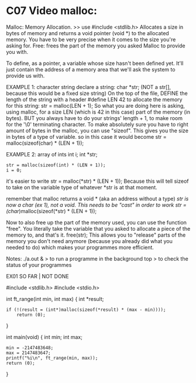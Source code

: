 # C07 Video malloc:

Malloc: Memory Allocation. >> use #include <stdlib.h>
Allocates a size in bytes of memory and returns a void pointer (void *) to the allocated memory. You have to be very precise when it comes to the size you're asking for.
Free: frees the part of the memory you asked Malloc to provide you with. 

To define, as a pointer, a variable whose size hasn't been defined yet. It'll just contain the address of a memory area that we'll ask the system to provide us with. 

EXAMPLE 1: character string
declare a string:
	char 	*str;
(NOT a str[], because this would be a fixed size string)
On the top of the file, DEFINE the length of the string with a header
	#define	LEN		42
to allocate the memory for this string:
	str = malloc(LEN + 1);
So what you are doing here is asking, using malloc, for a size LEN (which is 42 in this case) part of the memory (in bytes).  BUT you always have to do your strings' length + 1, to make room for the '\0' terminating character.
To make absolutely sure you have to right amount of bytes in the malloc, you can use "sizeof". This gives you the size in bytes of a type of variable. so in this case it would become
	str = malloc(sizeof(char) * (LEN + 1));

EXAMPLE 2: array of ints
	int i;
	int *str;

	str = malloc(sizeof(int) * (LEN + 1));
	i = 0;

it's easier to write
	str = malloc(*str) * (LEN + 1));
Because this will tell sizeof to take on the variable type of whatever *str is at that moment. 

remember that malloc returns a void * (aka an address without a type) *str is now a char (ex 1), not a void. This needs to be "cast" in order to work
	str = (char*)malloc(sizeof(*str) * (LEN + 1));

Now to also free up the part of the memory used, you can use the function "free". You literally take the variable that you asked to allocate a piece of the memory to, and that's it.
	free(str);
This allows you to "release" parts of the memory you don't need anymore (because you already did what you needed to do) which makes your programmes more efficient.

Notes:
./a.out &		> to run a programme in the background
top			> to check the status of your programmes

EX01 SO FAR | NOT DONE

#include <stdlib.h>
#include <stdio.h>

int		ft_range(int min, int max)
{
	int *result;

	if (!(result = (int*)malloc(sizeof(*result) * (max - min))));
		return (0);


}

int		main(void)
{
	int min;
	int max;

	min = -2147483648;
	max = 2147483647;
	printf("%i\n", ft_range(min, max));
	return (0);
}
